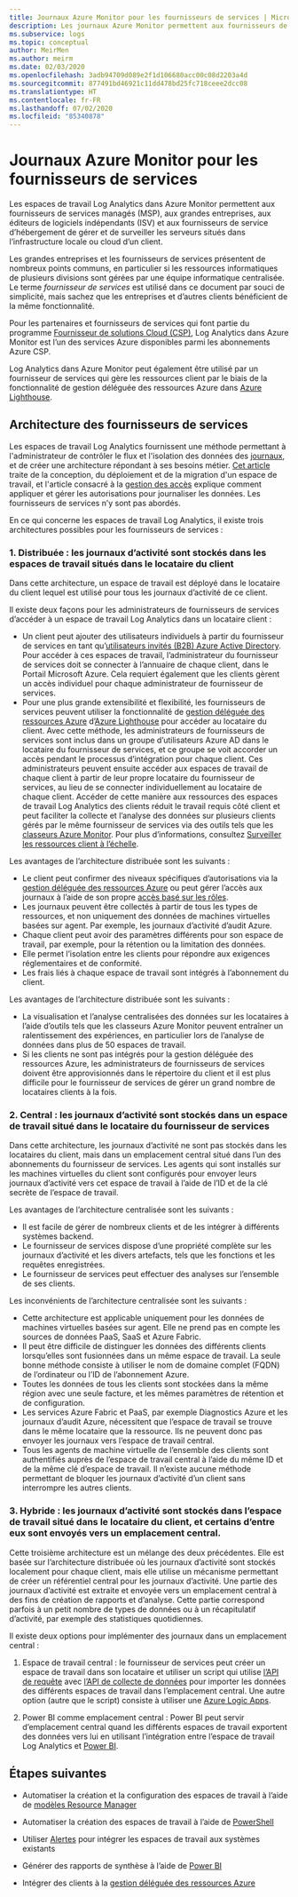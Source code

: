 ```yaml
---
title: Journaux Azure Monitor pour les fournisseurs de services | Microsoft Docs
description: Les journaux Azure Monitor permettent aux fournisseurs de services gérés (MSP), aux grandes entreprises, aux éditeurs de logiciels indépendants (ISV) et aux fournisseurs de service d’hébergement de gérer et de surveiller les serveurs situés dans l’infrastructure locale ou cloud d’un client.
ms.subservice: logs
ms.topic: conceptual
author: MeirMen
ms.author: meirm
ms.date: 02/03/2020
ms.openlocfilehash: 3adb94709d089e2f1d106680acc00c08d2203a4d
ms.sourcegitcommit: 877491bd46921c11dd478bd25fc718ceee2dcc08
ms.translationtype: HT
ms.contentlocale: fr-FR
ms.lasthandoff: 07/02/2020
ms.locfileid: "85340878"
---
```

# <a name="azure-monitor-logs-for-service-providers"></a>Journaux Azure Monitor pour les fournisseurs de services

Les espaces de travail Log Analytics dans Azure Monitor permettent aux fournisseurs de services managés (MSP), aux grandes entreprises, aux éditeurs de logiciels indépendants (ISV) et aux fournisseurs de service d’hébergement de gérer et de surveiller les serveurs situés dans l’infrastructure locale ou cloud d’un client.

Les grandes entreprises et les fournisseurs de services présentent de nombreux points communs, en particulier si les ressources informatiques de plusieurs divisions sont gérées par une équipe informatique centralisée. Le terme *fournisseur de services* est utilisé dans ce document par souci de simplicité, mais sachez que les entreprises et d’autres clients bénéficient de la même fonctionnalité.

Pour les partenaires et fournisseurs de services qui font partie du programme [Fournisseur de solutions Cloud (CSP)](https://partner.microsoft.com/en-US/membership/cloud-solution-provider), Log Analytics dans Azure Monitor est l’un des services Azure disponibles parmi les abonnements Azure CSP.

Log Analytics dans Azure Monitor peut également être utilisé par un fournisseur de services qui gère les ressources client par le biais de la fonctionnalité de gestion déléguée des ressources Azure dans [Azure Lighthouse](https://docs.microsoft.com/azure/lighthouse/overview).

## <a name="architectures-for-service-providers"></a>Architecture des fournisseurs de services

Les espaces de travail Log Analytics fournissent une méthode permettant à l'administrateur de contrôler le flux et l'isolation des données des [journaux](data-platform-logs.md), et de créer une architecture répondant à ses besoins métier. [Cet article](design-logs-deployment.md) traite de la conception, du déploiement et de la migration d'un espace de travail, et l'article consacré à la [gestion des accès](manage-access.md) explique comment appliquer et gérer les autorisations pour journaliser les données. Les fournisseurs de services n’y sont pas abordés.

En ce qui concerne les espaces de travail Log Analytics, il existe trois architectures possibles pour les fournisseurs de services :

### <a name="1-distributed---logs-are-stored-in-workspaces-located-in-the-customers-tenant"></a>1. Distribuée : les journaux d’activité sont stockés dans les espaces de travail situés dans le locataire du client

Dans cette architecture, un espace de travail est déployé dans le locataire du client lequel est utilisé pour tous les journaux d’activité de ce client.

Il existe deux façons pour les administrateurs de fournisseurs de services d’accéder à un espace de travail Log Analytics dans un locataire client :

- Un client peut ajouter des utilisateurs individuels à partir du fournisseur de services en tant qu’[utilisateurs invités (B2B) Azure Active Directory](https://docs.microsoft.com/azure/active-directory/b2b/what-is-b2b). Pour accéder à ces espaces de travail, l’administrateur du fournisseur de services doit se connecter à l’annuaire de chaque client, dans le Portail Microsoft Azure. Cela requiert également que les clients gèrent un accès individuel pour chaque administrateur de fournisseur de services.
- Pour une plus grande extensibilité et flexibilité, les fournisseurs de services peuvent utiliser la fonctionnalité de [gestion déléguée des ressources Azure](https://docs.microsoft.com/azure/lighthouse/concepts/azure-delegated-resource-management) d’[Azure Lighthouse](https://docs.microsoft.com/azure/lighthouse/overview) pour accéder au locataire du client. Avec cette méthode, les administrateurs de fournisseurs de services sont inclus dans un groupe d’utilisateurs Azure AD dans le locataire du fournisseur de services, et ce groupe se voit accorder un accès pendant le processus d’intégration pour chaque client. Ces administrateurs peuvent ensuite accéder aux espaces de travail de chaque client à partir de leur propre locataire du fournisseur de services, au lieu de se connecter individuellement au locataire de chaque client. Accéder de cette manière aux ressources des espaces de travail Log Analytics des clients réduit le travail requis côté client et peut faciliter la collecte et l’analyse des données sur plusieurs clients gérés par le même fournisseur de services via des outils tels que les [classeurs Azure Monitor](https://docs.microsoft.com/azure//azure-monitor/platform/workbooks-overview). Pour plus d’informations, consultez [Surveiller les ressources client à l’échelle](https://docs.microsoft.com/azure/lighthouse/how-to/monitor-at-scale).

Les avantages de l’architecture distribuée sont les suivants :

* Le client peut confirmer des niveaux spécifiques d’autorisations via la [gestion déléguée des ressources Azure](https://docs.microsoft.com/azure/lighthouse/concepts/azure-delegated-resource-management) ou peut gérer l’accès aux journaux à l’aide de son propre [accès basé sur les rôles](https://docs.microsoft.com/azure/role-based-access-control/overview).
* Les journaux peuvent être collectés à partir de tous les types de ressources, et non uniquement des données de machines virtuelles basées sur agent. Par exemple, les journaux d’activité d’audit Azure.
* Chaque client peut avoir des paramètres différents pour son espace de travail, par exemple, pour la rétention ou la limitation des données.
* Elle permet l’isolation entre les clients pour répondre aux exigences réglementaires et de conformité.
* Les frais liés à chaque espace de travail sont intégrés à l’abonnement du client.

Les avantages de l’architecture distribuée sont les suivants :

* La visualisation et l’analyse centralisées des données sur les locataires à l’aide d’outils tels que les classeurs Azure Monitor peuvent entraîner un ralentissement des expériences, en particulier lors de l’analyse de données dans plus de 50 espaces de travail.
* Si les clients ne sont pas intégrés pour la gestion déléguée des ressources Azure, les administrateurs de fournisseurs de services doivent être approvisionnés dans le répertoire du client et il est plus difficile pour le fournisseur de services de gérer un grand nombre de locataires clients à la fois.

### <a name="2-central---logs-are-stored-in-a-workspace-located-in-the-service-provider-tenant"></a>2. Central : les journaux d’activité sont stockés dans un espace de travail situé dans le locataire du fournisseur de services

Dans cette architecture, les journaux d’activité ne sont pas stockés dans les locataires du client, mais dans un emplacement central situé dans l’un des abonnements du fournisseur de services. Les agents qui sont installés sur les machines virtuelles du client sont configurés pour envoyer leurs journaux d’activité vers cet espace de travail à l’aide de l’ID et de la clé secrète de l’espace de travail.

Les avantages de l’architecture centralisée sont les suivants :

* Il est facile de gérer de nombreux clients et de les intégrer à différents systèmes backend.
* Le fournisseur de services dispose d’une propriété complète sur les journaux d’activité et les divers artefacts, tels que les fonctions et les requêtes enregistrées.
* Le fournisseur de services peut effectuer des analyses sur l’ensemble de ses clients.

Les inconvénients de l’architecture centralisée sont les suivants :

* Cette architecture est applicable uniquement pour les données de machines virtuelles basées sur agent. Elle ne prend pas en compte les sources de données PaaS, SaaS et Azure Fabric.
* Il peut être difficile de distinguer les données des différents clients lorsqu’elles sont fusionnées dans un même espace de travail. La seule bonne méthode consiste à utiliser le nom de domaine complet (FQDN) de l’ordinateur ou l’ID de l’abonnement Azure.
* Toutes les données de tous les clients sont stockées dans la même région avec une seule facture, et les mêmes paramètres de rétention et de configuration.
* Les services Azure Fabric et PaaS, par exemple Diagnostics Azure et les journaux d’audit Azure, nécessitent que l’espace de travail se trouve dans le même locataire que la ressource. Ils ne peuvent donc pas envoyer les journaux vers l’espace de travail central.
* Tous les agents de machine virtuelle de l’ensemble des clients sont authentifiés auprès de l’espace de travail central à l’aide du même ID et de la même clé d’espace de travail. Il n’existe aucune méthode permettant de bloquer les journaux d’activité d’un client sans interrompre les autres clients.

### <a name="3-hybrid---logs-are-stored-in-workspace-located-in-the-customers-tenant-and-some-of-them-are-pulled-to-a-central-location"></a>3. Hybride : les journaux d’activité sont stockés dans l’espace de travail situé dans le locataire du client, et certains d’entre eux sont envoyés vers un emplacement central.

Cette troisième architecture est un mélange des deux précédentes. Elle est basée sur l’architecture distribuée où les journaux d’activité sont stockés localement pour chaque client, mais elle utilise un mécanisme permettant de créer un référentiel central pour les journaux d’activité. Une partie des journaux d’activité est extraite et envoyée vers un emplacement central à des fins de création de rapports et d’analyse. Cette partie correspond parfois à un petit nombre de types de données ou à un récapitulatif d’activité, par exemple des statistiques quotidiennes.

Il existe deux options pour implémenter des journaux dans un emplacement central :

1. Espace de travail central : le fournisseur de services peut créer un espace de travail dans son locataire et utiliser un script qui utilise [l’API de requête](https://dev.loganalytics.io/) avec [l’API de collecte de données](../../azure-monitor/platform/data-collector-api.md) pour importer les données des différents espaces de travail dans l’emplacement central. Une autre option (autre que le script) consiste à utiliser une [Azure Logic Apps](https://docs.microsoft.com/azure/logic-apps/logic-apps-overview).

2. Power BI comme emplacement central : Power BI peut servir d’emplacement central quand les différents espaces de travail exportent des données vers lui en utilisant l’intégration entre l’espace de travail Log Analytics et [Power BI](../../azure-monitor/platform/powerbi.md).

## <a name="next-steps"></a>Étapes suivantes

* Automatiser la création et la configuration des espaces de travail à l’aide de [modèles Resource Manager](template-workspace-configuration.md)

* Automatiser la création des espaces de travail à l’aide de [PowerShell](../../azure-monitor/platform/powershell-workspace-configuration.md)

* Utiliser [Alertes](../../azure-monitor/platform/alerts-overview.md) pour intégrer les espaces de travail aux systèmes existants

* Générer des rapports de synthèse à l’aide de [Power BI](../../azure-monitor/platform/powerbi.md)

* Intégrer des clients à la [gestion déléguée des ressources Azure](https://docs.microsoft.com/azure/lighthouse/concepts/azure-delegated-resource-management)